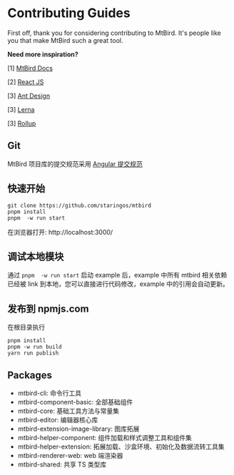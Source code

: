 # Contributing Guides

First off, thank you for considering contributing to MtBird. It's people like you that make MtBird such a great tool.

**Need more inspiration?**

[1] [MtBird Docs](https://docs.staringos.com/)

[2] [React JS](https://reactjs.org/)

[3] [Ant Design](https://ant.design)

[3] [Lerna](https://lerna.js.org/)

[3] [Rollup](https://rollupjs.org/guide/en/)

## Git

MtBird 项目库的提交规范采用 [Angular 提交规范](https://zj-git-guide.readthedocs.io/zh_CN/latest/message/Angular%E6%8F%90%E4%BA%A4%E4%BF%A1%E6%81%AF%E8%A7%84%E8%8C%83/)

## 快速开始

```shell
git clone https://github.com/staringos/mtbird
pnpm install
pnpm  -w run start
```

在浏览器打开: http://localhost:3000/

## 调试本地模块

通过 `pnpm  -w run start` 启动 example 后，example 中所有 mtbird 相关依赖已经被 link 到本地，您可以直接进行代码修改，example 中的引用会自动更新。
## 发布到 npmjs.com

在根目录执行

```shell
pnpm install
pnpm -w run build
yarn run publish
```

## Packages

- mtbird-cli: 命令行工具
- mtbird-component-basic: 全部基础组件
- mtbird-core: 基础工具方法与常量集
- mtbird-editor: 编辑器核心库
- mtbird-extension-image-library: 图库拓展
- mtbird-helper-component: 组件加载和样式调整工具和组件集
- mtbird-helper-extension: 拓展加载、沙盒环境、初始化及数据流转工具集
- mtbird-renderer-web: web 端渲染器
- mtbird-shared: 共享 TS 类型库
